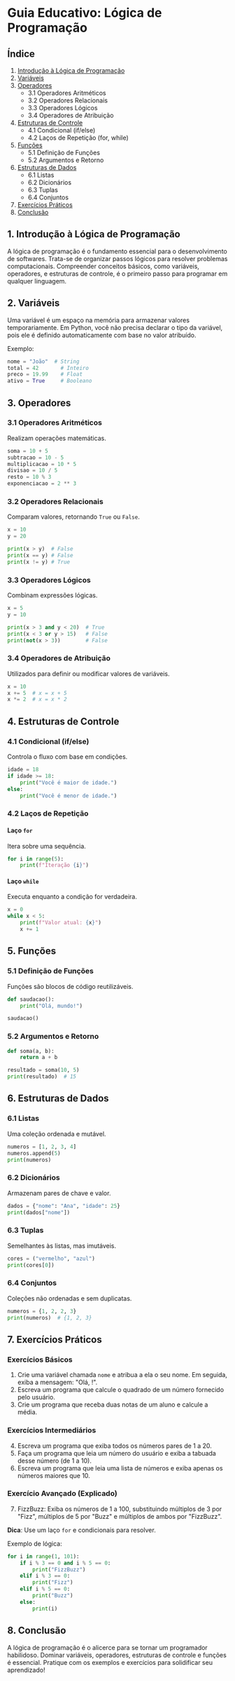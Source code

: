 # Guia Educativo: Lógica de Programação

## Índice

1. [Introdução à Lógica de Programação](#introducao)
2. [Variáveis](#variaveis)
3. [Operadores](#operadores)
   - 3.1 Operadores Aritméticos
   - 3.2 Operadores Relacionais
   - 3.3 Operadores Lógicos
   - 3.4 Operadores de Atribuição
4. [Estruturas de Controle](#estruturas-de-controle)
   - 4.1 Condicional (if/else)
   - 4.2 Laços de Repetição (for, while)
5. [Funções](#funcoes)
   - 5.1 Definição de Funções
   - 5.2 Argumentos e Retorno
6. [Estruturas de Dados](#estruturas-de-dados)
   - 6.1 Listas
   - 6.2 Dicionários
   - 6.3 Tuplas
   - 6.4 Conjuntos
7. [Exercícios Práticos](#exercicios)
8. [Conclusão](#conclusao)

## 1. Introdução à Lógica de Programação

A lógica de programação é o fundamento essencial para o desenvolvimento de softwares. Trata-se de organizar passos lógicos para resolver problemas computacionais. Compreender conceitos básicos, como variáveis, operadores, e estruturas de controle, é o primeiro passo para programar em qualquer linguagem.

## 2. Variáveis

Uma variável é um espaço na memória para armazenar valores temporariamente. Em Python, você não precisa declarar o tipo da variável, pois ele é definido automaticamente com base no valor atribuído.

Exemplo:

```python
nome = "João"  # String
total = 42       # Inteiro
preco = 19.99    # Float
ativo = True     # Booleano
```

## 3. Operadores

### 3.1 Operadores Aritméticos

Realizam operações matemáticas.

```python
soma = 10 + 5
subtracao = 10 - 5
multiplicacao = 10 * 5
divisao = 10 / 5
resto = 10 % 3
exponenciacao = 2 ** 3
```

### 3.2 Operadores Relacionais

Comparam valores, retornando `True` ou `False`.

```python
x = 10
y = 20

print(x > y)  # False
print(x == y) # False
print(x != y) # True
```

### 3.3 Operadores Lógicos

Combinam expressões lógicas.

```python
x = 5
y = 10

print(x > 3 and y < 20)  # True
print(x < 3 or y > 15)   # False
print(not(x > 3))        # False
```

### 3.4 Operadores de Atribuição

Utilizados para definir ou modificar valores de variáveis.

```python
x = 10
x += 5  # x = x + 5
x *= 2  # x = x * 2
```

## 4. Estruturas de Controle

### 4.1 Condicional (if/else)

Controla o fluxo com base em condições.

```python
idade = 18
if idade >= 18:
    print("Você é maior de idade.")
else:
    print("Você é menor de idade.")
```

### 4.2 Laços de Repetição

#### Laço `for`

Itera sobre uma sequência.

```python
for i in range(5):
    print(f"Iteração {i}")
```

#### Laço `while`

Executa enquanto a condição for verdadeira.

```python
x = 0
while x < 5:
    print(f"Valor atual: {x}")
    x += 1
```

## 5. Funções

### 5.1 Definição de Funções

Funções são blocos de código reutilizáveis.

```python
def saudacao():
    print("Olá, mundo!")

saudacao()
```

### 5.2 Argumentos e Retorno

```python
def soma(a, b):
    return a + b

resultado = soma(10, 5)
print(resultado)  # 15
```

## 6. Estruturas de Dados

### 6.1 Listas

Uma coleção ordenada e mutável.

```python
numeros = [1, 2, 3, 4]
numeros.append(5)
print(numeros)
```

### 6.2 Dicionários

Armazenam pares de chave e valor.

```python
dados = {"nome": "Ana", "idade": 25}
print(dados["nome"])
```

### 6.3 Tuplas

Semelhantes às listas, mas imutáveis.

```python
cores = ("vermelho", "azul")
print(cores[0])
```

### 6.4 Conjuntos

Coleções não ordenadas e sem duplicatas.

```python
numeros = {1, 2, 2, 3}
print(numeros)  # {1, 2, 3}
```

## 7. Exercícios Práticos

### Exercícios Básicos

1. Crie uma variável chamada `nome` e atribua a ela o seu nome. Em seguida, exiba a mensagem: "Olá, <nome>!".
2. Escreva um programa que calcule o quadrado de um número fornecido pelo usuário.
3. Crie um programa que receba duas notas de um aluno e calcule a média.

### Exercícios Intermediários

4. Escreva um programa que exiba todos os números pares de 1 a 20.
5. Faça um programa que leia um número do usuário e exiba a tabuada desse número (de 1 a 10).
6. Escreva um programa que leia uma lista de números e exiba apenas os números maiores que 10.

### Exercício Avançado (Explicado)

7. FizzBuzz: Exiba os números de 1 a 100, substituindo múltiplos de 3 por "Fizz", múltiplos de 5 por "Buzz" e múltiplos de ambos por "FizzBuzz".

**Dica**: Use um laço `for` e condicionais para resolver.

Exemplo de lógica:

```python
for i in range(1, 101):
    if i % 3 == 0 and i % 5 == 0:
        print("FizzBuzz")
    elif i % 3 == 0:
        print("Fizz")
    elif i % 5 == 0:
        print("Buzz")
    else:
        print(i)
```

## 8. Conclusão

A lógica de programação é o alicerce para se tornar um programador habilidoso. Dominar variáveis, operadores, estruturas de controle e funções é essencial. Pratique com os exemplos e exercícios para solidificar seu aprendizado!

